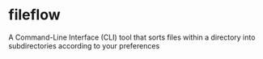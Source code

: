 # fileflow
A Command-Line Interface (CLI) tool that sorts files within a directory into subdirectories according to your preferences
